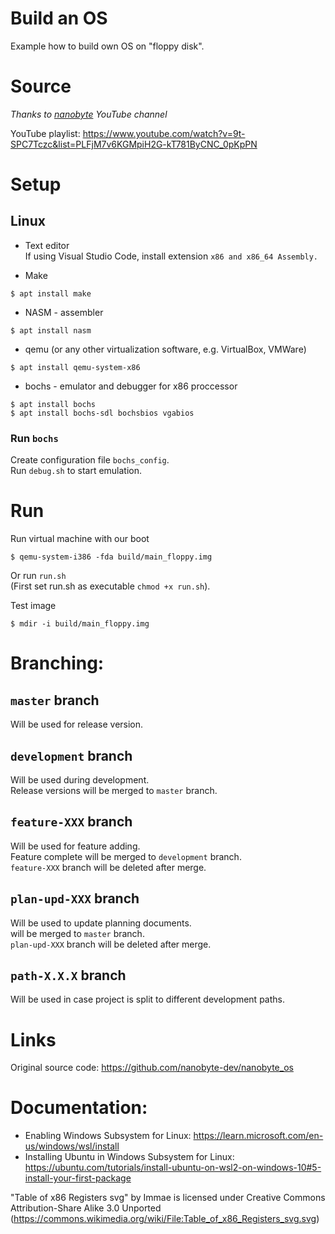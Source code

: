 # Build an OS
Example how to build own OS on "floppy disk".


# Source
_Thanks to [nanobyte](https://www.youtube.com/@nanobyte-dev) YouTube channel_

YouTube playlist: https://www.youtube.com/watch?v=9t-SPC7Tczc&list=PLFjM7v6KGMpiH2G-kT781ByCNC_0pKpPN


# Setup
## Linux
- Text editor<br>
If using Visual Studio Code, install extension `x86 and x86_64 Assembly.`

- Make
```
$ apt install make
```

- NASM - assembler
```
$ apt install nasm
```

- qemu (or any other virtualization software, e.g. VirtualBox, VMWare)
```
$ apt install qemu-system-x86
```

- bochs - emulator and debugger for x86 proccessor
```
$ apt install bochs
$ apt install bochs-sdl bochsbios vgabios 
```
### Run `bochs`
Create configuration file `bochs_config`.<br>
Run `debug.sh` to start emulation.


# Run
Run virtual machine with our boot
```
$ qemu-system-i386 -fda build/main_floppy.img
```
Or run `run.sh`<br>
(First set run.sh as executable `chmod +x run.sh`).


Test image
```
$ mdir -i build/main_floppy.img
```


# Branching:
## `master` branch
Will be used for release version.

## `development` branch
Will be used during development.<br>
Release versions will be merged to `master` branch.

## `feature-XXX` branch
Will be used for feature adding.<br>
Feature complete will be merged to `development` branch.<br>
`feature-XXX` branch will be deleted after merge.

## `plan-upd-XXX` branch
Will be used to update planning documents.<br>
will be merged to `master` branch.<br>
`plan-upd-XXX` branch will be deleted after merge.

## `path-X.X.X` branch
Will be used in case project is split to different development paths.


# Links
Original source code: https://github.com/nanobyte-dev/nanobyte_os


# Documentation:
- Enabling Windows Subsystem for Linux: https://learn.microsoft.com/en-us/windows/wsl/install
- Installing Ubuntu in Windows Subsystem for Linux: https://ubuntu.com/tutorials/install-ubuntu-on-wsl2-on-windows-10#5-install-your-first-package

"Table of x86 Registers svg" by Immae is licensed under Creative Commons Attribution-Share Alike 3.0 Unported (https://commons.wikimedia.org/wiki/File:Table_of_x86_Registers_svg.svg)